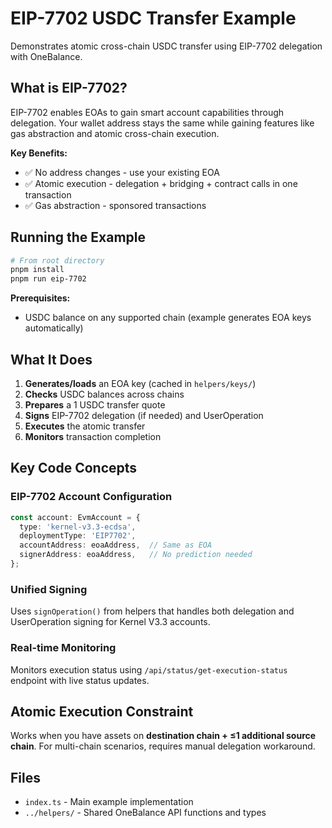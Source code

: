 # EIP-7702 USDC Transfer Example

Demonstrates atomic cross-chain USDC transfer using EIP-7702 delegation with OneBalance.

## What is EIP-7702?

EIP-7702 enables EOAs to gain smart account capabilities through delegation. Your wallet address stays the same while gaining features like gas abstraction and atomic cross-chain execution.

**Key Benefits:**

- ✅ No address changes - use your existing EOA
- ✅ Atomic execution - delegation + bridging + contract calls in one transaction
- ✅ Gas abstraction - sponsored transactions

## Running the Example

```bash
# From root directory
pnpm install
pnpm run eip-7702
```

**Prerequisites:**

- USDC balance on any supported chain (example generates EOA keys automatically)

## What It Does

1. **Generates/loads** an EOA key (cached in `helpers/keys/`)
2. **Checks** USDC balances across chains
3. **Prepares** a 1 USDC transfer quote
4. **Signs** EIP-7702 delegation (if needed) and UserOperation
5. **Executes** the atomic transfer
6. **Monitors** transaction completion

## Key Code Concepts

### EIP-7702 Account Configuration

```typescript
const account: EvmAccount = {
  type: 'kernel-v3.3-ecdsa',
  deploymentType: 'EIP7702',
  accountAddress: eoaAddress,  // Same as EOA
  signerAddress: eoaAddress,   // No prediction needed
};
```

### Unified Signing

Uses `signOperation()` from helpers that handles both delegation and UserOperation signing for Kernel V3.3 accounts.

### Real-time Monitoring

Monitors execution status using `/api/status/get-execution-status` endpoint with live status updates.

## Atomic Execution Constraint

Works when you have assets on **destination chain + ≤1 additional source chain**. For multi-chain scenarios, requires manual delegation workaround.

## Files

- `index.ts` - Main example implementation
- `../helpers/` - Shared OneBalance API functions and types
